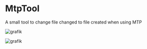 # MtpTool
A small tool to change file changed to file created when using MTP

![grafik](https://user-images.githubusercontent.com/355448/168108622-6823bd31-d0cb-4ff0-b6cb-0920af31cff5.png)


![grafik](https://user-images.githubusercontent.com/355448/168108645-2c1568d3-c9b0-489c-9b0e-2e6371ba449d.png)
